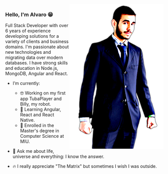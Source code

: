 <img align="right" src="https://github.com/tubaleviao/tubaleviao/blob/master/fancy_me.png" alt="Illustration of Alvaro with transparent background" width=300px height=460px/>

### Hello, I'm Alvaro 😁

Full Stack Developer with over 6 years of experience developing solutions for a variety of clients and business domains. I'm passionate about new technologies and migrating data over modern databases. I have strong skills and education in Node.js, MongoDB, Angular and React.

- I’m currently: 
  - 🤓 Working on my first app TubaPlayer and Billy, my robot.
  - 🌱 Learning Angular, React and React Native.
  - 🙆 Enrolled in the Master's degree in Computer Science at MIU.
  
- 🐬 Ask me about life, universe and everything: I know the answer.
- 🔥 I really appreciate "The Matrix" but sometimes I wish I was outside.
